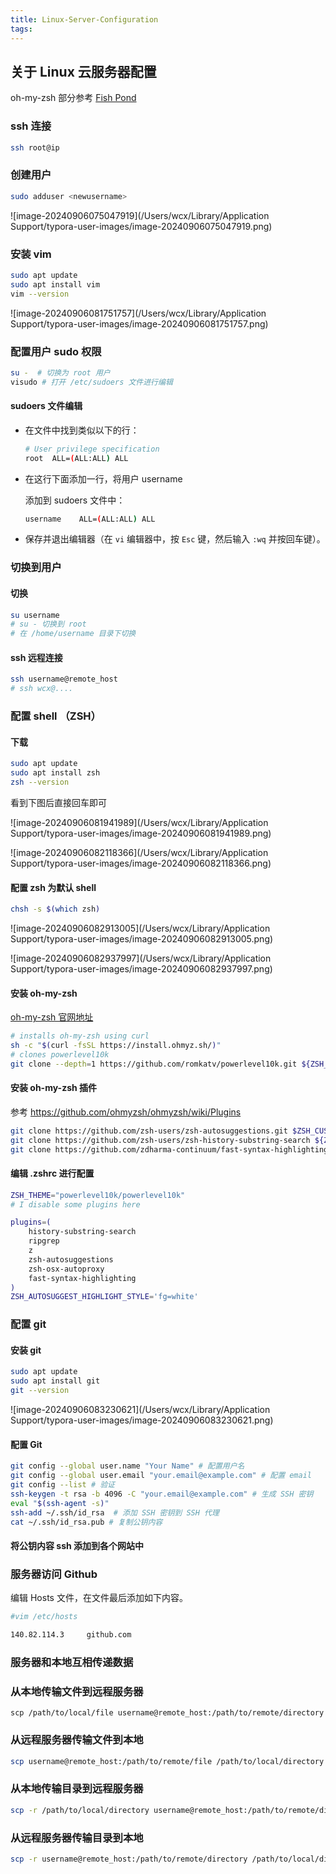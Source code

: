 ```yaml
---
title: Linux-Server-Configuration
tags:
---
```


## 关于 Linux 云服务器配置

oh-my-zsh 部分参考 [Fish Pond](https://fishg.top/posts/3e5630f.html?highlight=z) 

<!--more-->

### ssh 连接

```bash
ssh root@ip
```

### 创建用户

```bash
sudo adduser <newusername>
```

![image-20240906075047919](/Users/wcx/Library/Application Support/typora-user-images/image-20240906075047919.png)

### 安装 vim

```bash
sudo apt update
sudo apt install vim
vim --version 
```

![image-20240906081751757](/Users/wcx/Library/Application Support/typora-user-images/image-20240906081751757.png)

### 配置用户 sudo 权限

```bash
su -  # 切换为 root 用户
visudo # 打开 /etc/sudoers 文件进行编辑

```

#### sudoers 文件编辑

- 在文件中找到类似以下的行：

  ```bash
  # User privilege specification
  root  ALL=(ALL:ALL) ALL
  ```

- 在这行下面添加一行，将用户 username

  添加到 sudoers 文件中：

  ```bash
  username    ALL=(ALL:ALL) ALL
  ```

- 保存并退出编辑器（在 `vi` 编辑器中，按 `Esc` 键，然后输入 `:wq` 并按回车键）。

### 切换到用户

#### 切换

```bash
su username
# su - 切换到 root
# 在 /home/username 目录下切换
```

#### ssh 远程连接

```bash
ssh username@remote_host
# ssh wcx@....
```

### 配置 shell （ZSH）

#### 下载

```bash
sudo apt update
sudo apt install zsh
zsh --version
```

看到下图后直接回车即可

![image-20240906081941989](/Users/wcx/Library/Application Support/typora-user-images/image-20240906081941989.png)



![image-20240906082118366](/Users/wcx/Library/Application Support/typora-user-images/image-20240906082118366.png)

#### 配置 zsh 为默认 shell

```bash
chsh -s $(which zsh)
```

![image-20240906082913005](/Users/wcx/Library/Application Support/typora-user-images/image-20240906082913005.png)

![image-20240906082937997](/Users/wcx/Library/Application Support/typora-user-images/image-20240906082937997.png)

#### 安装 oh-my-zsh

[oh-my-zsh 官网地址](https://ohmyz.sh/)

```bash
# installs oh-my-zsh using curl
sh -c "$(curl -fsSL https://install.ohmyz.sh/)"
# clones powerlevel10k 
git clone --depth=1 https://github.com/romkatv/powerlevel10k.git ${ZSH_CUSTOM:-$HOME/.oh-my-zsh/custom}/themes/powerlevel10k 

```

#### 安装 oh-my-zsh 插件

参考 https://github.com/ohmyzsh/ohmyzsh/wiki/Plugins

```bash
git clone https://github.com/zsh-users/zsh-autosuggestions.git $ZSH_CUSTOM/plugins/zsh-autosuggestions --depth=1
git clone https://github.com/zsh-users/zsh-history-substring-search ${ZSH_CUSTOM:-~/.oh-my-zsh/custom}/plugins/zsh-history-substring-search --depth=1
git clone https://github.com/zdharma-continuum/fast-syntax-highlighting.git $ZSH_CUSTOM/plugins/fast-syntax-highlighting --depth=1 # a faster choice

```



#### 编辑 .zshrc 进行配置

```bash
ZSH_THEME="powerlevel10k/powerlevel10k"
# I disable some plugins here

plugins=(
    history-substring-search
    ripgrep
    z
    zsh-autosuggestions
    zsh-osx-autoproxy
    fast-syntax-highlighting
)
ZSH_AUTOSUGGEST_HIGHLIGHT_STYLE='fg=white'

```



### 配置 git

#### 安装 git

```bash
sudo apt update
sudo apt install git
git --version
```

![image-20240906083230621](/Users/wcx/Library/Application Support/typora-user-images/image-20240906083230621.png)

#### 配置 Git

```bash
git config --global user.name "Your Name" # 配置用户名
git config --global user.email "your.email@example.com" # 配置 email
git config --list # 验证
ssh-keygen -t rsa -b 4096 -C "your.email@example.com" # 生成 SSH 密钥
eval "$(ssh-agent -s)"
ssh-add ~/.ssh/id_rsa  # 添加 SSH 密钥到 SSH 代理
cat ~/.ssh/id_rsa.pub # 复制公钥内容
```

#### 将公钥内容 ssh 添加到各个网站中



### 服务器访问 Github

编辑 Hosts 文件，在文件最后添加如下内容。

```bash
#vim /etc/hosts

140.82.114.3     github.com
```



### 服务器和本地互相传递数据

### 从本地传输文件到远程服务器

```shell
scp /path/to/local/file username@remote_host:/path/to/remote/directory
```

### 从远程服务器传输文件到本地

```bash
scp username@remote_host:/path/to/remote/file /path/to/local/directory
```

### 从本地传输目录到远程服务器

```bash
scp -r /path/to/local/directory username@remote_host:/path/to/remote/directory
```

### 从远程服务器传输目录到本地

```bash
scp -r username@remote_host:/path/to/remote/directory /path/to/local/directory
```


